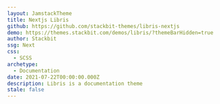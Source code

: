```yaml
---
layout: JamstackTheme
title: Nextjs Libris
github: https://github.com/stackbit-themes/libris-nextjs
demo: https://themes.stackbit.com/demos/libris/?themeBarHidden=true
author: Stackbit
ssg: Next
css:
  - SCSS
archetype:
  - Documentation
date: 2021-07-22T00:00:00.000Z
description: Libris is a documentation theme
stale: false
---
```

